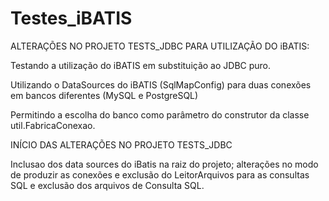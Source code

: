 # Testes_iBATIS

ALTERAÇÕES NO PROJETO TESTS_JDBC PARA UTILIZAÇÃO DO iBATIS:

Testando a utilização do iBATIS em substituição ao JDBC puro.

Utilizando o DataSources do iBATIS (SqlMapConfig) para duas conexões em bancos diferentes (MySQL e PostgreSQL)

Permitindo a escolha do banco como parâmetro do construtor da classe util.FabricaConexao.

INÍCIO DAS ALTERAÇÕES NO PROJETO TESTS_JDBC

Inclusao dos data sources do iBatis na raiz do projeto; alterações no modo de produzir as conexões e exclusão do LeitorArquivos para as consultas SQL e exclusão dos arquivos de Consulta SQL.
